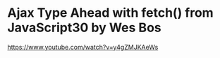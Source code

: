 # Ajax Type Ahead with fetch() from JavaScript30 by Wes Bos

https://www.youtube.com/watch?v=y4gZMJKAeWs
